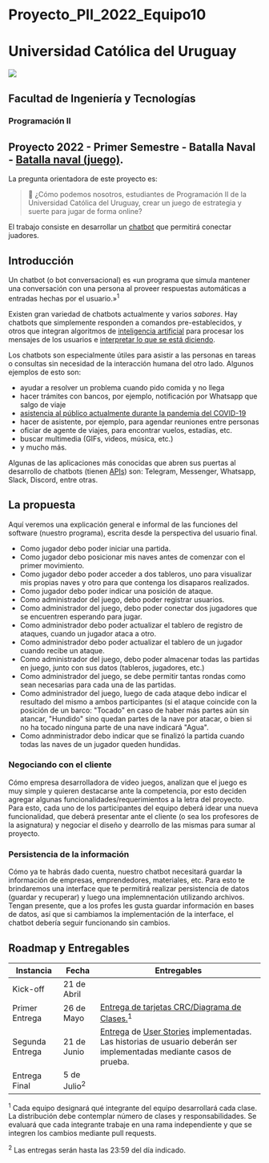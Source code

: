 # Proyecto_PII_2022_Equipo10

# Universidad Católica del Uruguay
<img src="https://ucu.edu.uy/sites/all/themes/univer/logo.png">

## Facultad de Ingeniería y Tecnologías
### Programación II

## Proyecto 2022 - Primer Semestre - Batalla Naval - [Batalla naval (juego)](https://es.wikipedia.org/wiki/Batalla_naval_(juego)).

La pregunta orientadora de este proyecto es:

> :thinking: ¿Cómo podemos nosotros, estudiantes de Programación II de la Universidad Católica del Uruguay, crear un juego de estrategia y suerte para jugar de forma online?

El trabajo consiste en desarrollar un [chatbot](https://es.wikipedia.org/wiki/Bot_conversacional) que permitirá conectar juadores.

## Introducción

Un chatbot (o bot conversacional) es «un programa que simula mantener una conversación con una persona al proveer respuestas automáticas a entradas hechas por el usuario.»<sup>1</sup>

Existen gran variedad de chatbots actualmente y varios _sabores_. Hay chatbots que simplemente responden a comandos pre-establecidos, y otros que integran algoritmos de [inteligencia artificial](https://es.wikipedia.org/wiki/Inteligencia_artificial) para procesar los mensajes de los usuarios e [interpretar lo que se está diciendo](https://es.wikipedia.org/wiki/Procesamiento_de_lenguajes_naturales).

Los chatbots son especialmente útiles para asistir a las personas en tareas o consultas sin necesidad de la interacción humana del otro lado. Algunos ejemplos de esto son:

- ayudar a resolver un problema cuando pido comida y no llega
- hacer trámites con bancos, por ejemplo, notificación por Whatsapp que salgo de viaje
- [asistencia al público actualmente durante la pandemia del COVID-19](https://www.gub.uy/ministerio-salud-publica/coronavirus)
- hacer de asistente, por ejemplo, para agendar reuniones entre personas
- oficiar de agente de viajes, para encontrar vuelos, estadías, etc.
- buscar multimedia (GIFs, videos, música, etc.)
- y mucho más.

Algunas de las aplicaciones más conocidas que abren sus puertas al desarrollo de chatbots (tienen [APIs](https://es.wikipedia.org/wiki/Interfaz_de_programaci%C3%B3n_de_aplicaciones)) son: Telegram, Messenger, Whatsapp, Slack, Discord, entre otras.

## La propuesta
Aquí veremos una explicación general e informal de las funciones del software (nuestro programa), escrita desde la perspectiva del usuario final. 

- Como jugador debo poder iniciar una partida. 
- Como jugador debo posicionar mis naves antes de comenzar con el primer movimiento.
- Como jugador debo poder acceder a dos tableros, uno para visualizar mis propias naves y otro para que contenga los disaparos realizados.
- Como jugador debo poder indicar una posición de ataque.
- Como administrador del juego, debo poder registrar usuarios.
- Como administrador del juego, debo poder conectar dos jugadores que se encuentren esperando para jugar.
- Como administrador debo poder actualizar el tablero de registro de ataques, cuando un jugador ataca a otro.
- Como administrador debo poder actualizar el tablero de un jugador cuando recibe un ataque.
- Como administrador del juego, debo poder almacenar todas las partidas en juego, junto con sus datos (tableros, jugadores, etc.)
- Como administrador del juego, se debe permitir tantas rondas como sean necesarias para cada una de las partidas.
- Como administrador del juego, luego de cada ataque debo indicar el resultado del mismo a ambos participantes (si el ataque coincide con la posición de un barco: "Tocado" en caso de haber más partes aún sin atancar, "Hundido" sino quedan partes de la nave por atacar, o bien si no ha tocado ninguna parte de una nave indicará "Agua".
- Como adnministrador debo indicar que se finalizó la partida cuando todas las naves de un jugador queden hundidas.

### Negociando con el cliente
Cómo empresa desarrolladora de video juegos, analizan que el juego es muy simple y quieren destacarse ante la competencia, por esto deciden agregar algunas funcionalidades/requerimientos a la letra del proyecto. Para esto, cada uno de los participantes del equipo deberá idear una nueva funcionalidad, que deberá presentar ante el cliente (o sea los profesores de la asignatura) y negociar el diseño y dearrollo de las mismas para sumar al proyecto. 


### Persistencia de la información
Cómo ya te habrás dado cuenta, nuestro chatbot necesitará guardar la información de empresas, emprendedores, materiales, etc. Para esto te brindaremos una interface que te permitirá realizar persistencia de datos (guardar y recuperar) y luego una implemnentación utilizando archivos. Tengan presente, que a los profes les gusta guardar información en bases de datos, así que si cambiamos la implementación de la interface, el chatbot debería seguir funcionando sin cambios.

## Roadmap y Entregables
| Instancia | Fecha | Entregables |
| --- | --- | --- |
| Kick-off | 21 de Abril |
| Primer Entrega | 26 de Mayo | [Entrega de tarjetas CRC/Diagrama de Clases.](https://github.com/ucudal/Proyecto_PII_2022_1/blob/main/Entregas/Entrega1.md)<sup>1</sup>
| Segunda Entrega | 21 de Junio | [Entrega](https://github.com/ucudal/Proyecto_PII_2022_1/blob/main/Entregas/Entrega2.md) de [User Stories](https://es.wikipedia.org/wiki/Historias_de_usuario) implementadas. Las historias de usuario deberán ser implementadas mediante casos de prueba.
| Entrega Final |5 de Julio<sup>2</sup>|

<sup>1</sup> Cada equipo designará qué integrante del equipo desarrollará cada clase. La distribución debe contemplar número de clases y responsabilidades. Se evaluará que cada integrante trabaje en una rama independiente y que se integren los cambios mediante pull requests.

<sup>2</sup> Las entregas serán hasta las 23:59 del día indicado.